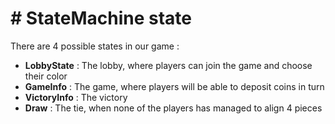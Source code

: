 # # StateMachine state

There are 4 possible states in our game :

- **LobbyState** : The lobby, where players can join the game and choose their color
- **GameInfo** : The game, where players will be able to deposit coins in turn
- **VictoryInfo** : The victory
- **Draw** : The tie, when none of the players has managed to align 4 pieces
